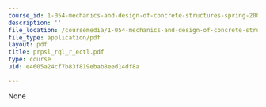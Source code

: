 ```yaml
---
course_id: 1-054-mechanics-and-design-of-concrete-structures-spring-2004
description: ''
file_location: /coursemedia/1-054-mechanics-and-design-of-concrete-structures-spring-2004/e4605a24cf7b83f819ebab8eed14df8a_prpsl_rql_r_ectl.pdf
file_type: application/pdf
layout: pdf
title: prpsl_rql_r_ectl.pdf
type: course
uid: e4605a24cf7b83f819ebab8eed14df8a

---
```

None